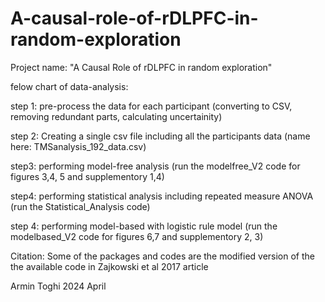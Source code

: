 # A-causal-role-of-rDLPFC-in-random-exploration

Project name:
"A Causal Role of rDLPFC in random exploration"

felow chart of data-analysis:

step 1: pre-process the data for each participant (converting to CSV, removing redundant parts, calculating uncertainity)

step 2: Creating a single csv file including all the participants data (name here: TMSanalysis_192_data.csv)

step3: performing model-free analysis (run the modelfree_V2 code for figures 3,4, 5 and supplementory 1,4)

step4: performing statistical analysis including repeated measure ANOVA (run the Statistical_Analysis code)

step 4: performing model-based with logistic rule model (run the modelbased_V2 code for figures 6,7 and supplementory 2, 3)


Citation:
Some of the packages and codes are the modified version of the the available code in Zajkowski et al 2017 article

Armin Toghi
2024
April
